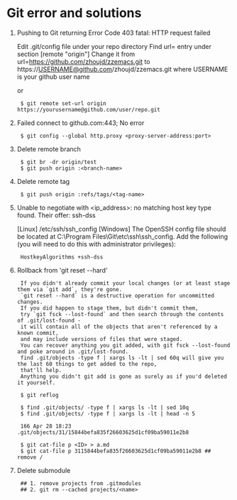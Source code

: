 Git error and solutions
=======================

1. Pushing to Git returning Error Code 403 fatal: HTTP request failed

   Edit .git/config file under your repo directory
   Find url= entry under section [remote "origin"]
   Change it from url=https://github.com/zhoujd/zzemacs.git to https://USERNAME@github.com/zhoujd/zzemacs.git
   where USERNAME is your github user name

   or
   
        $ git remote set-url origin https://yourusername@github.com/user/repo.git

   
2. Failed connect to github.com:443; No error

        $ git config --global http.proxy <proxy-server-address:port>

3. Delete remote branch

        $ git br -dr origin/test 
        $ git push origin :<branch-name>


4. Delete remote tag

        $ git push origin :refs/tags/<tag-name>

5. Unable to negotiate with <ip_address>: no matching host key type found. Their offer: ssh-dss

   [Linux] /etc/ssh/ssh_config
   [Windows] The OpenSSH config file should be located at C:\Program Files\Git\etc\ssh\ssh_config. 
   Add the following (you will need to do this with administrator privileges):
  
        HostkeyAlgorithms +ssh-dss

6. Rollback from 'git reset --hard' 

        If you didn't already commit your local changes (or at least stage them via `git add`, they're gone. 
        `git reset --hard` is a destructive operation for uncommitted changes.
        If you did happen to stage them, but didn't commit them, 
        try `git fsck --lost-found` and then search through the contents of .git/lost-found - 
        it will contain all of the objects that aren't referenced by a known commit, 
        and may include versions of files that were staged.
        You can recover anything you git added, with git fsck --lost-found and poke around in .git/lost-found.  
        find .git/objects -type f | xargs ls -lt | sed 60q will give you the last 60 things to get added to the repo, 
        that'll help. 
        Anything you didn't git add is gone as surely as if you'd deleted it yourself.

        $ git reflog
   
        $ find .git/objects/ -type f | xargs ls -lt | sed 10q
        $ find .git/objects/ -type f | xargs ls -lt | head -n 5
     
        166 Apr 28 18:23 .git/objects/31/15844befa835f26603625d1cf09ba59011e2b8

        $ git cat-file p <ID> > a.md
        $ git cat-file p 3115844befa835f26603625d1cf09ba59011e2b8 ## remove /

7. Delete submodule

        ## 1. remove projects from .gitmodules
        ## 2. git rm --cached projects/<name>

